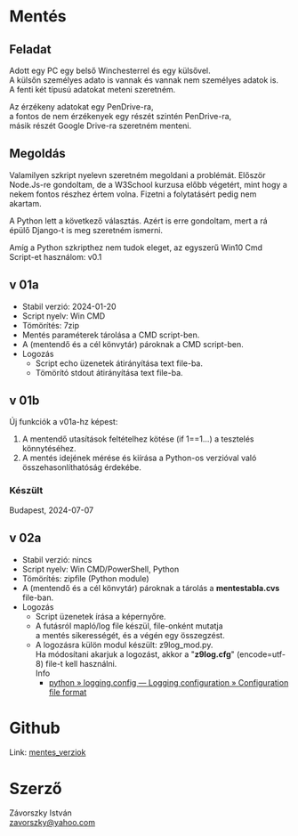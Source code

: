 # Mentés

## Feladat

Adott egy PC egy belső Winchesterrel és egy külsővel.\
A külsőn személyes adato is vannak és vannak nem személyes adatok is.\
A fenti két típusú adatokat meteni szeretném.

Az érzékeny adatokat egy PenDrive-ra,\
a fontos de nem érzékenyek egy részét szintén PenDrive-ra,\
másik részét Google Drive-ra szeretném menteni.

## Megoldás

Valamilyen szkript nyelevn szeretném megoldani a problémát. Először Node.Js-re gondoltam,
de a W3School kurzusa előbb végetért, mint hogy a nekem fontos részhez értem volna. Fizetni a folytatásért pedig nem akartam.

A Python lett a következő választás. Azért is erre gondoltam, mert a rá épülő Django-t is meg szeretném ismerni.

Amíg a Python szkripthez nem tudok eleget, az egyszerű Win10 Cmd Script-et használom: v0.1

## v 01a

* Stabil verzió: 2024-01-20
* Script nyelv: Win CMD
* Tömörítés: 7zip
* Mentés paraméterek tárolása a CMD script-ben.
* A (mentendő és a cél könvytár) pároknak a CMD script-ben.
* Logozás 
    - Script echo üzenetek átirányítása text file-ba.
    - Tömörító stdout átirányítása text file-ba.

## v 01b

Új funkciók a v01a-hz képest:

1. A mentendő utasítások feltételhez kötése (if 1==1...) a tesztelés könnytéséhez.
1. A mentés idejének mérése és kiírása a Python-os verzióval való összehasonlíthatóság érdekébe.

### Készült

Budapest, 2024-07-07

## v 02a

* Stabil verzió: nincs
* Script nyelv: Win CMD/PowerShell, Python
* Tömörítés: zipfile (Python module)
* A (mentendő és a cél könvytár) pároknak a tárolás a **mentestabla.cvs** file-ban.
* Logozás 
    - Script üzenetek írása a képernyőre.
    - A futásról mapló/log file készül, file-onként mutatja\
    a mentés sikerességét, és a végén egy összegzést.
    - A logozásra külön modul készült: z9log_mod.py.\
    Ha módosítani akarjuk a logozást, akkor a "**z9log.cfg**" (encode=utf-8) file-t kell használni.\
    Info
      * [python &raquo; logging.config — Logging configuration &raquo; Configuration file format](https://docs.python.org/3/library/logging.config.html)

# Github

Link: [mentes_verziok](https://github.com/zavorszky/mentes_verziok)

# Szerző

Závorszky István\
zavorszky@yahoo.com
